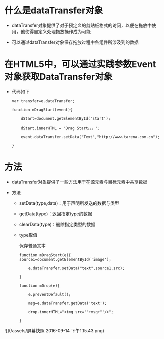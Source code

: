# 什么是dataTransfer对象

 - dataTransfer对象提供了对于预定义的剪贴板格式的访问，以便在拖放中使用，他使得自定义处理拖放操作成为可能

 - 可以通过dataTransfer对象保存拖放过程中各组件所涉及到的数据

# 在HTML5中，可以通过实践参数Event对象获取DataTransfer对象

 - 代码如下

       var transfer=e.dataTransfer;

       function mDragStart(event){

           dStart=document.getElementById('start');

           dStart.innerHTML = "Drag Start。。。";

           event.dataTransfer.setData("Text","http://www.tarena.com.cn");

       }

# 方法

- dataTransfer对象提供了一些方法用于在源元素与目标元素中共享数据

- 方法

   - setData(type,data)：用于声明所发送的数据与类型

  - getData(type)：返回指定type的数据

  - clearData(type)：删除指定类型的数据

  - type取值

    保存普通文本

        function mDragStart(e){ source1=document.getElementById('image');

            e.dataTransfer.setData("text",source1.src);

        }

        function mDrop(e){

            e.preventDefault();

            msg=e.dataTransfer.getData('text');

            drop.innerHTML="<img src='"+msg+"'/>";

        }

 ![](/assets/屏幕快照 2016-09-14 下午1.15.43.png)

